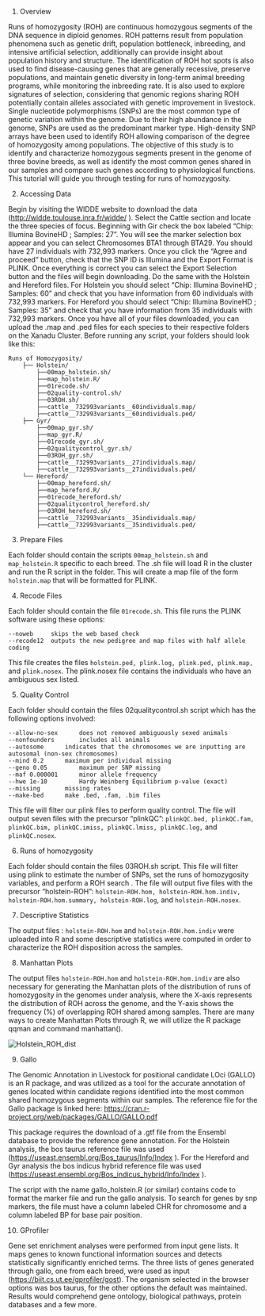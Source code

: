 1. Overview

Runs of homozygosity (ROH) are continuous homozygous segments of the DNA sequence in diploid genomes. ROH patterns result from population phenomena such as genetic drift, population bottleneck, inbreeding, and intensive artificial selection, additionally can provide insight about population history and structure. The identification of ROH hot spots is also used to find disease-causing genes that are generally recessive, preserve populations, and maintain genetic diversity in long-term animal breeding programs, while monitoring the inbreeding rate. It is also used to explore signatures of selection, considering that genomic regions sharing ROH potentially contain alleles associated with genetic improvement in livestock. Single nucleotide polymorphisms (SNPs) are the most common type of genetic variation within the genome. Due to their high abundance in the genome, SNPs are used as the predominant marker type. High-density SNP arrays have been used to identify ROH allowing comparison of the degree of homozygosity among populations. The objective of this study is to identify and characterize homozygous segments present in the genome of three bovine breeds, as well as identify the most common genes shared in our samples and compare such genes according to physiological functions.
This tutorial will guide you through testing for runs of homozygosity.

2. Accessing Data

Begin by visiting the WIDDE website to download the data (http://widde.toulouse.inra.fr/widde/ ). Select the Cattle section and locate the three species of focus. 
Beginning with Gir check the box labeled “Chip: Illumina BovineHD ; Samples: 27”. You will see the marker selection box appear and you can select Chromosomes BTA1 through BTA29. You should have 27 individuals with 732,993 markers. Once you click the “Agree and proceed” button, check that the SNP ID is Illumina and the Export Format is PLINK. Once everything is correct you can select the Export Selection button and the files will begin downloading. 
Do the same with the Holstein and Hereford files. For Holstein you should select “Chip: Illumina BovineHD ; Samples: 60” and check that you have information from 60 individuals with 732,993 markers. For Hereford you should select “Chip: Illumina BovineHD ; Samples: 35” and check that you have information from 35 individuals with 732,993 markers.
Once you have all of your files downloaded, you can upload the .map and .ped files for each species to their respective folders on the Xanadu Cluster. 
Before running any script, your folders should look like this:
```
Runs of Homozygosity/
	├── Holstein/
		├──00map_holstein.sh/
		├──map_holstein.R/
		├──01recode.sh/
		├──02quality-control.sh/
		├──03ROH.sh/
		├──cattle__732993variants__60individuals.map/
		├──cattle__732993variants__60individuals.ped/
	├── Gyr/
		├──00map_gyr.sh/
		├──map_gyr.R/
		├──01recode_gyr.sh/
		├──02qualitycontrol_gyr.sh/
		├──03ROH_gyr.sh/
		├──cattle__732993variants__27individuals.map/
		├──cattle__732993variants__27individuals.ped/
	└── Hereford/
		├──00map_hereford.sh/
		├──map_hereford.R/
		├──01recode_hereford.sh/
		├──02qualitycontrol_hereford.sh/
		├──03ROH_hereford.sh/
		├──cattle__732993variants__35individuals.map/
		├──cattle__732993variants__35individuals.ped/
```
3. Prepare Files

Each folder should contain the scripts `00map_holstein.sh` and `map_holstein.R` specific to each breed. The .sh file will load R in the cluster and run the R script in the folder. This will create a map file of the form `holstein.map` that will be formatted for PLINK.


4. Recode Files

Each folder should contain the file `01recode.sh`. This file runs the PLINK software using these options: 
```
--noweb 	skips the web based check 
--recode12	outputs the new pedigree and map files with half allele coding
```

This file creates the files `holstein.ped, plink.log, plink.ped, plink.map,` and `plink.nosex`. The plink.nosex file contains the individuals who have an ambiguous sex listed. 

5. Quality Control

Each folder should contain the files 02qualitycontrol.sh script which has the following options involved:
```
--allow-no-sex		does not removed ambiguously sexed animals
--nonfounders 		includes all animals
--autosome		indicates that the chromosomes we are inputting are autosomal (non-sex chromosomes)
--mind 0.2 		maximum per individual missing
--geno 0.05 		maximum per SNP missing
--maf 0.000001 	  	minor allele frequency
--hwe 1e-10 		Hardy Weinberg Equilibrium p-value (exact)
--missing 		missing rates
--make-bed 		make .bed, .fam, .bim files
```

This file will filter our plink files to perform quality control. The file will output seven files with the precursor “plinkQC”: `plinkQC.bed, plinkQC.fam, plinkQC.bim, plinkQC.imiss, plinkQC.lmiss, plinkQC.log,` and `plinkQC.nosex`.

6. Runs of homozygosity

Each folder should contain the files 03ROH.sh script. This file will filter using plink to estimate the number of SNPs, set the runs of homozygosity variables, and perform a ROH search . The file will output five files with the precursor “holstein-ROH”: `holstein-ROH.hom, holstein-ROH.hom.indiv, holstein-ROH.hom.summary, holstein-ROH.log`, and `holstein-ROH.nosex`.

7. Descriptive Statistics

The output files : `holstein-ROH.hom` and `holstein-ROH.hom.indiv` were uploaded into R and some descriptive statistics were computed in order to characterize the ROH disposition across the samples.

8. Manhattan Plots

The output files `holstein-ROH.hom` and `holstein-ROH.hom.indiv` are also necessary for generating the Manhattan plots of the distribution of runs of homozygosity in the genomes under analysis, where the X-axis represents the distribution of ROH across the genome, and the Y-axis shows the frequency (%) of overlapping ROH shared among samples. There are many ways to create Manhattan Plots through R, we will utilize the R package qqman and command manhattan().


![Holstein_ROH_dist](https://user-images.githubusercontent.com/78565434/117053892-8264d080-ace7-11eb-9a35-0b10a55f3603.jpg)


9. Gallo

The Genomic Annotation in Livestock for positional candidate LOci (GALLO) is an R package, and was utilized as a tool for the accurate annotation of genes located within candidate regions identified into the most common shared homozygous segments within our samples. The reference file for the Gallo package is linked here: https://cran.r-project.org/web/packages/GALLO/GALLO.pdf 

This package requires the download of a .gtf file from the Ensembl database to provide the reference gene annotation. For the Holstein analysis, the bos taurus reference file was used (https://useast.ensembl.org/Bos_taurus/Info/Index ). For the Hereford and Gyr analysis the bos indicus hybrid reference file was used (https://useast.ensembl.org/Bos_indicus_hybrid/Info/Index ). 

The script with the name gallo_holstein.R (or similar) contains code to format the marker file and run the gallo analysis. To search for genes by snp markers, the file must have a column labeled CHR for chromosome and a column labeled BP for base pair position. 

10. GProfiler

Gene set enrichment analyses were performed from input gene lists. It maps genes to known functional information sources and detects statistically significantly enriched terms. The three lists of genes generated through gallo, one from each breed, were used as input (https://biit.cs.ut.ee/gprofiler/gost). The organism selected in the browser options was bos taurus, for the other options the default was maintained. Results would comprehend gene ontology, biological pathways, protein databases and a few more.



